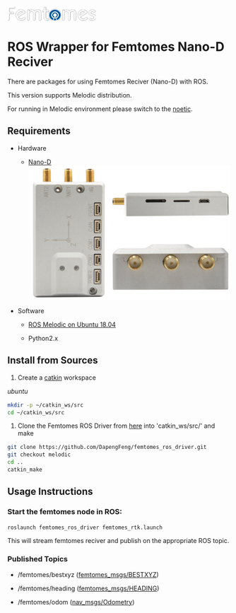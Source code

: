 <img title="" src="./FemtomesLogo.png" alt="" data-align="center">

# ROS Wrapper for Femtomes Nano-D Reciver

There are packages for using Femtomes Reciver (Nano-D) with ROS.

This version supports Melodic distribution.

For running in Melodic environment please switch to the [noetic](https://github.com/DapengFeng/femtomes_ros_driver/tree/main). 

## Requirements

- Hardware
  
  - [Nano-D](http://www.femtomes.com/en/Nano.php?name=Nano)<img src="./Nano_D.png" title="" alt="" data-align="center">

- Software
  
  - [ROS Melodic on Ubuntu 18.04](http://wiki.ros.org/noetic/Installation/Ubuntu)
  
  - Python2.x

## Install from Sources

1. Create a [catkin](http://wiki.ros.org/catkin#Installing_catkin) workspace

*ubuntu*

```bash
mkdir -p ~/catkin_ws/src
cd ~/catkin_ws/src
```

1. Clone the Femtomes  ROS Driver from [here](https://github.com/DapengFeng/femtomes_ros_driver) into 'catkin_ws/src/' and make

```bash
git clone https://github.com/DapengFeng/femtomes_ros_driver.git
git checkout melodic
cd ..
catkin_make
```

## Usage Instructions

### Start the femtomes node in ROS:

```bash
roslaunch femtomes_ros_driver femtomes_rtk.launch
```

This will stream femtomes reciver and publish on the appropriate ROS topic.

### Published Topics

- /femtomes/bestxyz ([femtomes_msgs/BESTXYZ](https://raw.githubusercontent.com/DapengFeng/femtomes_ros_driver/main/msg/FemtomesBESTXYZ.msg))

- /femtomes/heading ([femtomes_msgs/HEADING](https://raw.githubusercontent.com/DapengFeng/femtomes_ros_driver/main/msg/FemtomesHEADING.msg))

- /femtomes/odom ([nav_msgs/Odometry](http://docs.ros.org/en/noetic/api/nav_msgs/html/msg/Odometry.html))


